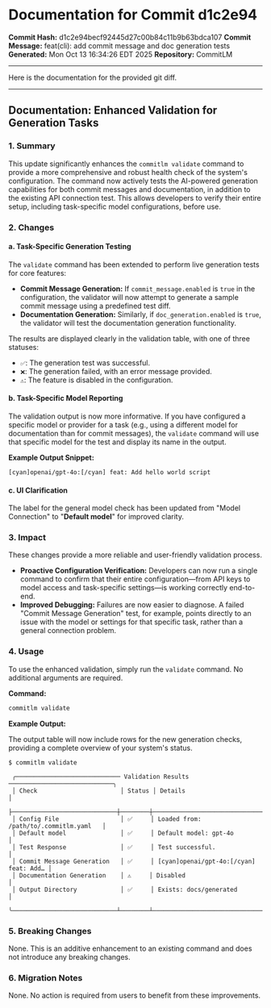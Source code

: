 # Documentation for Commit d1c2e94

**Commit Hash:** d1c2e94becf92445d27c00b84c11b9b63bdca107
**Commit Message:** feat(cli): add commit message and doc generation tests
**Generated:** Mon Oct 13 16:34:26 EDT 2025
**Repository:** CommitLM

---

Here is the documentation for the provided git diff.

***

## Documentation: Enhanced Validation for Generation Tasks

### 1. Summary

This update significantly enhances the `commitlm validate` command to provide a more comprehensive and robust health check of the system's configuration. The command now actively tests the AI-powered generation capabilities for both commit messages and documentation, in addition to the existing API connection test. This allows developers to verify their entire setup, including task-specific model configurations, before use.

### 2. Changes

#### a. Task-Specific Generation Testing

The `validate` command has been extended to perform live generation tests for core features:

*   **Commit Message Generation:** If `commit_message.enabled` is `true` in the configuration, the validator will now attempt to generate a sample commit message using a predefined test diff.
*   **Documentation Generation:** Similarly, if `doc_generation.enabled` is `true`, the validator will test the documentation generation functionality.

The results are displayed clearly in the validation table, with one of three statuses:
*   `✅`: The generation test was successful.
*   `❌`: The generation failed, with an error message provided.
*   `⚠️`: The feature is disabled in the configuration.

#### b. Task-Specific Model Reporting

The validation output is now more informative. If you have configured a specific model or provider for a task (e.g., using a different model for documentation than for commit messages), the `validate` command will use that specific model for the test and display its name in the output.

**Example Output Snippet:**
```
[cyan]openai/gpt-4o:[/cyan] feat: Add hello world script
```

#### c. UI Clarification

The label for the general model check has been updated from "Model Connection" to "**Default model**" for improved clarity.

### 3. Impact

These changes provide a more reliable and user-friendly validation process.

*   **Proactive Configuration Verification:** Developers can now run a single command to confirm that their entire configuration—from API keys to model access and task-specific settings—is working correctly end-to-end.
*   **Improved Debugging:** Failures are now easier to diagnose. A failed "Commit Message Generation" test, for example, points directly to an issue with the model or settings for that specific task, rather than a general connection problem.

### 4. Usage

To use the enhanced validation, simply run the `validate` command. No additional arguments are required.

**Command:**
```bash
commitlm validate
```

**Example Output:**

The output table will now include rows for the new generation checks, providing a complete overview of your system's status.

```
$ commitlm validate

 ╭───────────────────────────── Validation Results ─────────────────────────────╮
 │ Check                       │ Status │ Details                                │
 ├─────────────────────────────┼────────┼────────────────────────────────────────┤
 │ Config File                 │ ✅     │ Loaded from: /path/to/.commitlm.yaml   │
 │ Default model               │ ✅     │ Default model: gpt-4o                  │
 │ Test Response               │ ✅     │ Test successful.                       │
 │ Commit Message Generation   │ ✅     │ [cyan]openai/gpt-4o:[/cyan] feat: Add… │
 │ Documentation Generation    │ ⚠️     │ Disabled                               │
 │ Output Directory            │ ✅     │ Exists: docs/generated                 │
 ╰─────────────────────────────┴────────┴────────────────────────────────────────╯
```

### 5. Breaking Changes

None. This is an additive enhancement to an existing command and does not introduce any breaking changes.

### 6. Migration Notes

None. No action is required from users to benefit from these improvements.